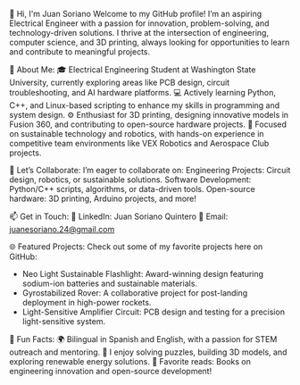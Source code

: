 👋 Hi, I'm Juan Soriano
  Welcome to my GitHub profile! I’m an aspiring Electrical Engineer with a passion for innovation, problem-solving, and technology-driven solutions. I thrive at the intersection of engineering, computer science, and 3D printing, always looking for opportunities to learn and contribute to meaningful projects.

🌟 About Me:
🎓 Electrical Engineering Student at Washington State University, currently exploring areas like PCB design, circuit troubleshooting, and AI hardware platforms.
💻 Actively learning Python, C++, and Linux-based scripting to enhance my skills in programming and system design.
⚙️ Enthusiast for 3D printing, designing innovative models in Fusion 360, and contributing to open-source hardware projects.
🌱 Focused on sustainable technology and robotics, with hands-on experience in competitive team environments like VEX Robotics and Aerospace Club projects.

🤝 Let’s Collaborate:
I’m eager to collaborate on:
Engineering Projects: Circuit design, robotics, or sustainable solutions.
Software Development: Python/C++ scripts, algorithms, or data-driven tools.
Open-source hardware: 3D printing, Arduino projects, and more!

📫 Get in Touch:
  💼 LinkedIn: Juan Soriano Quintero
  📧 Email: juanesoriano.24@gmail.com

🌐 Featured Projects:
Check out some of my favorite projects here on GitHub:

- Neo Light Sustainable Flashlight: Award-winning design featuring sodium-ion batteries and sustainable materials.
- Gyrostabilized Rover: A collaborative project for post-landing deployment in high-power rockets.
- Light-Sensitive Amplifier Circuit: PCB design and testing for a precision light-sensitive system.

🚀 Fun Facts:
🌍 Bilingual in Spanish and English, with a passion for STEM outreach and mentoring.
🧩 I enjoy solving puzzles, building 3D models, and exploring renewable energy solutions.
📘 Favorite reads: Books on engineering innovation and open-source development!
